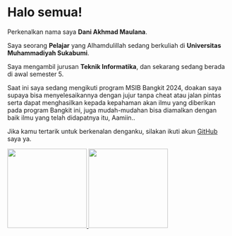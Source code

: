 <!--## Hi there 👋 -->

# Halo semua! 
 
Perkenalkan nama saya **Dani Akhmad Maulana**.<br>
 
Saya seorang **Pelajar** yang Alhamdulillah sedang berkuliah di **Universitas Muhammadiyah Sukabumi**.<br>

Saya mengambil jurusan **Teknik Informatika**, dan sekarang sedang berada di awal semester 5.<br>

Saat ini saya sedang mengikuti program MSIB Bangkit 2024, doakan saya supaya bisa menyelesaikannya dengan jujur tanpa cheat atau jalan pintas serta dapat menghasilkan kepada kepahaman akan ilmu yang diberikan pada program Bangkit ini, juga mudah-mudahan bisa diamalkan dengan baik ilmu yang telah didapatnya itu, Aamiin..<br>
 
Jika kamu tertarik untuk berkenalan denganku, silakan ikuti akun [GitHub](https://github.com/daniAkhmadMaulana/daniAkhmadMaulana/) saya ya.

<p align="left">
<a href="https://github.com/penuliscode">
  <img height="180em" src="https://github-readme-stats-eight-theta.vercel.app/api?username=daniAkhmadMaulana&show_icons=true&theme=algolia&include_all_commits=true&count_private=true"/>
  <img height="180em" src="https://github-readme-stats-eight-theta.vercel.app/api/top-langs/?username=daniAkhmadMaulana&layout=compact&theme=algolia"/>
</a>
</p>

<!--
**daniAkhmadMaulana/daniAkhmadMaulana** is a ✨ _special_ ✨ repository because its `README.md` (this file) appears on your GitHub profile.

Here are some ideas to get you started:

- 🔭 I’m currently working on ...
- 🌱 I’m currently learning ...
- 👯 I’m looking to collaborate on ...
- 🤔 I’m looking for help with ...
- 💬 Ask me about ...
- 📫 How to reach me: ...
- 😄 Pronouns: ...
- ⚡ Fun fact: ...
-->
